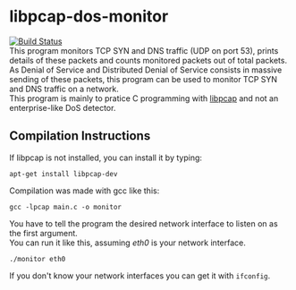 # libpcap-dos-monitor
[![Build Status](https://travis-ci.org/nickxla/libpcap-dos-monitor.svg?branch=master)](https://travis-ci.org/nickxla/libpcap-dos-monitor)  
This program monitors TCP SYN and DNS traffic (UDP on port 53), prints details of these packets and counts monitored packets out of total packets.    
As Denial of Service and Distributed Denial of Service consists in massive sending of these packets, this program can be used to monitor TCP SYN and DNS traffic on a network.  
This program is mainly to pratice C programming with [libpcap](http://www.tcpdump.org/) and not an enterprise-like DoS detector.

## Compilation Instructions

If libpcap is not installed, you can install it by typing:
```
apt-get install libpcap-dev
```

Compilation was made with gcc like this:
```
gcc -lpcap main.c -o monitor
```

You have to tell the program the desired network interface to listen on as the first argument.  
You can run it like this, assuming *eth0* is your network interface.
```
./monitor eth0
```

If you don't know your network interfaces you can get it with `ifconfig`.
